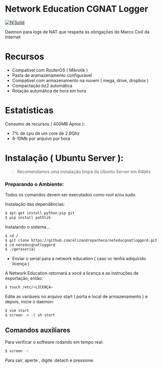 # Network Education CGNAT Logger

[![N|Solid](http://network.education/static/img/mvp_landing_logo.png)](http://network.education)

Daemon para logs de NAT que respeita as obrigações do Marco Civil da Internet 


# Recursos

  - Compatível com RouterOS ( Mikrotik )
  - Pasta de aramazenamento configurável
  - Compatível com armazenamento na nuvem ( mega, drive, dropbox )
  - Compactação bz2 automática
  - Rotação automática de hora em hora

# Estatísticas
Consumo de recursos ( 400MB Aprox ):
  - 7% de cpu de um core de 2.8Ghz
  - 8-10Mb por arquivo por hora

# Instalação ( Ubuntu Server ):
> Recomendamos uma instalação limpa do Ubuntu Server em 64bits

### Preparando o Ambiente:

Todos os comandos devem ser executados como root e/ou sudo.

Instalação das dependências:

```sh
$ apt-get install python-pip git
$ pip install pathlib
```

Instalando o sistema...

```sh
$ cd /
$ git clone https://github.com/elizandropacheco/neteducgnatloggerd.git neteducgnatloggerd
$ cd neteducgnatloggerd
$ ./geraserial
```
 
* Enviar o serial para a network education ( caso vc tenha adiquirido licença )

A Network Education retornará a você a licença e as instruções de exportação, então:

```sh
$ touch /etc/<LICENÇA>
```

Edite as variáveis no arquivo start ( porta e local de armazenamento ) e depois, inicie o daemon:

```sh
$ vim start
$ screen -m -d sh start
```

## Comandos auxiliares
Para verificar o software rodando em tempo real:
```sh
$ screen -r
```

Para sair, aperte <esc>, digite :detach e pressione <enter>




